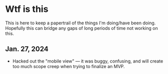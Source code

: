 # Wtf is this
This is here to keep a papertrail of the things I'm doing/have been doing. Hopefully this can bridge any gaps of long periods of time not working on this.

## Jan. 27, 2024
* Hacked out the "mobile view" — it was buggy, confusing, and will create too much scope creep when trying to finalize an MVP.
